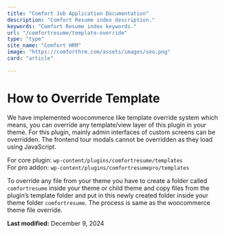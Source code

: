 ```yaml
---
title: "Comfort Job Application Documentation"
description: "Comfort Resume index description."
keywords: "Comfort Resume index keywords."
url: "/comfortresume/template-override"
type: "type"
site_name: "Comfort HRM"
image: "https://comforthrm.com/assets/images/seo.png"
card: "article"

---
```

# How to Override Template


We have implemented woocommerce like template override system which means, you can override any template/view layer of this plugin in your theme. For this plugin, mainly admin interfaces of custom screens can be overridden. The frontend tour modals cannot be overridden as they load using JavaScript.

For core plugin: `wp-content/plugins/comfortresume/templates`  
For pro addon: `wp-content/plugins/comfortresumepro/templates`

To override any file from your theme you have to create a folder called `comfortresume` inside your theme or child theme and copy files from the plugin’s template folder and put in this newly created folder inside your theme folder `comfortresume`. The process is same as the woocommerce theme file override.  


**Last modified:** December 9, 2024